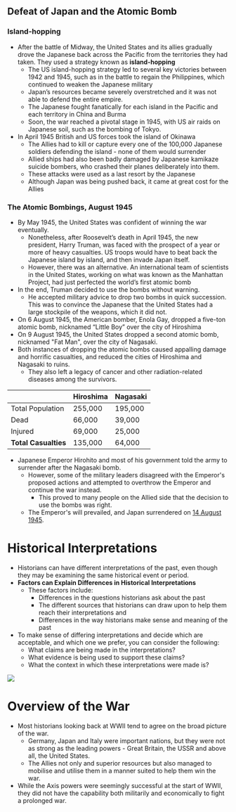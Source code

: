 ## Defeat of Japan and the Atomic Bomb


### Island-hopping


- After the battle of Midway, the United States and its allies gradually drove the Japanese back across the Pacific from the territories they had taken. They used a strategy known as **island-hopping**
    - The US island-hopping strategy led to several key victories between 1942 and 1945, such as in the battle to regain the Philippines, which continued to weaken the Japanese military
    - Japan’s resources became severely overstretched and it was not able to defend the entire empire.
    - The Japanese fought fanatically for each island in the Pacific and each territory in China and Burma
    - Soon, the war reached a pivotal stage in 1945, with US air raids on Japanese soil, such as the bombing of Tokyo.
- In April 1945 British and US forces took the island of Okinawa
    - The Allies had to kill or capture every one of the 100,000 Japanese soldiers defending the island - none of them would surrender
    - Allied ships had also been badly damaged by Japanese kamikaze suicide bombers, who crashed their planes deliberately into them.
    - These attacks were used as a last resort by the Japanese
    - Although Japan was being pushed back, it came at great cost for the Allies

### The Atomic Bombings, August 1945


- By May 1945, the United States was confident of winning the war eventually.
    - Nonetheless, after Roosevelt’s death in April 1945, the new president, Harry Truman, was faced with the prospect of a year or more of heavy casualties. US troops would have to beat back the Japanese island by island, and then invade Japan itself.
    - However, there was an alternative. An international team of scientists in the United States, working on what was known as the Manhattan Project, had just perfected the world’s first atomic bomb
- In the end, Truman decided to use the bombs without warning.
    - He accepted military advice to drop two bombs in quick succession. This was to convince the Japanese that the United States had a large stockpile of the weapons, which it did not.
- On 6 August 1945, the American bomber, Enola Gay, dropped a five-ton atomic bomb, nicknamed “Little Boy” over the city of Hiroshima
- On 9 August 1945, the United States dropped a second atomic bomb, nicknamed "Fat Man", over the city of Nagasaki.
- Both instances of dropping the atomic bombs caused appalling damage and horrific casualties, and reduced the cities of Hiroshima and Nagasaki to ruins.
    - They also left a legacy of cancer and other radiation-related diseases among the survivors.

|                      | Hiroshima | Nagasaki |
|----------------------|-----------|----------|
| Total Population     | 255,000   | 195,000  |
| Dead                 | 66,000    | 39,000   |
| Injured              | 69,000    | 25,000   |
| **Total Casualties** | 135,000   | 64,000   |

- Japanese Emperor Hirohito and most of his government told the army to surrender after the Nagasaki bomb.
    - However, some of the military leaders disagreed with the Emperor's proposed actions and attempted to overthrow the Emperor and continue the war instead.
        - This proved to many people on the Allied side that the decision to use the bombs was right.
    - The Emperor's will prevailed, and Japan surrendered on <u>14 August 1945</u>. 

# Historical Interpretations

- Historians can have different interpretations of the past, even though they may be examining the same historical event or period.
- **Factors can Explain Differences in Historical Interpretations**
    - These factors include:
        - Differences in the questions historians ask about the past
        - The different sources that historians can draw upon to help them reach their interpretations and
        - Differences in the way historians make sense and meaning of the past
- To make sense of differing interpretations and decide which are acceptable, and which one we prefer, you can consider the following:
    - What claims are being made in the interpretations?
    - What evidence is being used to support these claims?
    - What the context in which these interpretations were made is?

<img src="./End-Of-WW2/figure1.png"/>


# Overview of the War
- Most historians looking back at WWII tend to agree on the broad picture of the war.
    - Germany, Japan and Italy were important nations, but they were not as strong as the leading powers - Great Britain, the USSR and above all, the United States.
    - The Allies not only and superior resources but also managed to mobilise and utilise them in a manner suited to help them win the war.
- While the Axis powers were seemingly successful at the start of WWII, they did not have the capability both militarily and economically to fight a prolonged war.
